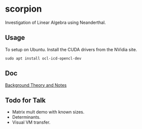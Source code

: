 # scorpion

Investigation of Linear Algebra using Neanderthal. 

## Usage

To setup on Ubuntu. Install the CUDA drivers from the NVidia site.

```
sudo apt install ocl-icd-opencl-dev
```

## Doc

[Background Theory and Notes](doc/intro.md)

## Todo for Talk

 - Matrix mult demo with known sizes.
 - Determinants.
 - Visual VM transfer.

